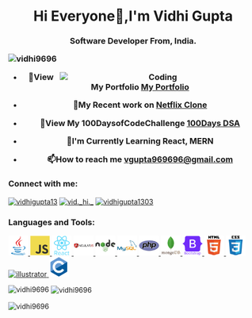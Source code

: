 <h1 align="center" color ="black">Hi Everyone👋,I'm Vidhi Gupta</h1>
<h3 align="center" color ="black">Software Developer From, India.

<p align="left"> <img src="https://komarev.com/ghpvc/?username=vidhi9696&label=Profile%20views&color=0e75b6&style=flat" alt="vidhi9696" /> </p>
<img align="right" alt="Coding" width="400" src="https://github.com/vidhi9696/vidhi9696/assets/114758784/67350e57-9325-4488-9f3b-2a85595444cf">

- 📌View My Portfolio [My Portfolio](https://vidhi9696.github.io/)

- 🔭My Recent work on [Netflix Clone](https://github.com/vidhi9696/netflix-clone)
  
- 📍View My 100DaysofCodeChallenge [100Days DSA](https://github.com/vidhi9696/100Dayscodechallenge-)
  
- 🌱I'm Currently Learning **React, MERN**
  
- 📫How to reach me **vgupta969696@gmail.com**

<h3 align="left">Connect with me:</h3>
<p align="left">
<a href="https://linkedin.com/in/vidhigupta13" target="blank"><img align="center" src="https://raw.githubusercontent.com/rahuldkjain/github-profile-readme-generator/master/src/images/icons/Social/linked-in-alt.svg" alt="vidhigupta13" height="30" width="40" /></a>
<a href="https://instagram.com/vid._hi._" target="blank"><img align="center" src="https://raw.githubusercontent.com/rahuldkjain/github-profile-readme-generator/master/src/images/icons/Social/instagram.svg" alt="vid._hi._" height="30" width="40" /></a>
<a href="https://www.hackerrank.com/vidhigupta1303" target="blank"><img align="center" src="https://raw.githubusercontent.com/rahuldkjain/github-profile-readme-generator/master/src/images/icons/Social/hackerrank.svg" alt="vidhigupta1303" height="30" width="40" /></a>
</p>

<h3 align="left">Languages and Tools:</h3>
 <p align="left"><a href="https://www.java.com" target="_blank" rel="noreferrer"> <img src="https://raw.githubusercontent.com/devicons/devicon/master/icons/java/java-original.svg" alt="java" width="40" height="40"/> </a> <a href="https://developer.mozilla.org/en-US/docs/Web/JavaScript" target="_blank" rel="noreferrer"> <img src="https://raw.githubusercontent.com/devicons/devicon/master/icons/javascript/javascript-original.svg" alt="javascript" width="40" height="40"/> </a> <a href="https://reactjs.org/" target="_blank" rel="noreferrer"> <img src="https://raw.githubusercontent.com/devicons/devicon/master/icons/react/react-original-wordmark.svg" alt="react" width="40" height="40"/> </a> <a href="https://angular.io" target="_blank" rel="noreferrer"> <img src="https://raw.githubusercontent.com/devicons/devicon/master/icons/angularjs/angularjs-original-wordmark.svg" alt="angularjs" width="40" height="40"/> </a>  <a href="https://nodejs.org" target="_blank" rel="noreferrer"> <img src="https://raw.githubusercontent.com/devicons/devicon/master/icons/nodejs/nodejs-original-wordmark.svg" alt="nodejs" width="40" height="40"/> </a>  <a href="https://www.mysql.com/" target="_blank" rel="noreferrer"> <img src="https://raw.githubusercontent.com/devicons/devicon/master/icons/mysql/mysql-original-wordmark.svg" alt="mysql" width="40" height="40"/> </a>   <a href="https://www.php.net" target="_blank" rel="noreferrer"> <img src="https://raw.githubusercontent.com/devicons/devicon/master/icons/php/php-original.svg" alt="php" width="40" height="40"/> </a> <a href="https://www.mongodb.com/" target="_blank" rel="noreferrer"> <img src="https://raw.githubusercontent.com/devicons/devicon/master/icons/mongodb/mongodb-original-wordmark.svg" alt="mongodb" width="40" height="40"/> </a> <a href="https://getbootstrap.com" target="_blank" rel="noreferrer"> <img src="https://raw.githubusercontent.com/devicons/devicon/master/icons/bootstrap/bootstrap-plain-wordmark.svg" alt="bootstrap" width="40" height="40"/> </a> <a href="https://www.w3.org/html/" target="_blank" rel="noreferrer"> <img src="https://raw.githubusercontent.com/devicons/devicon/master/icons/html5/html5-original-wordmark.svg" alt="html5" width="40" height="40"/> </a> <a href="https://www.w3schools.com/css/" target="_blank" rel="noreferrer"> <img src="https://raw.githubusercontent.com/devicons/devicon/master/icons/css3/css3-original-wordmark.svg" alt="css3" width="40" height="40"/> </a>  <a href="https://www.adobe.com/in/products/illustrator.html" target="_blank" rel="noreferrer"> <img src="https://www.vectorlogo.zone/logos/adobe_illustrator/adobe_illustrator-icon.svg" alt="illustrator" width="40" height="40"/> </a>  <a href="https://www.cprogramming.com/" target="_blank" rel="noreferrer"> <img src="https://raw.githubusercontent.com/devicons/devicon/master/icons/c/c-original.svg" alt="c" width="40" height="40"/> </a>  </p>

<p><img align="left" src="https://github-readme-stats.vercel.app/api/top-langs?username=vidhi9696&show_icons=true&locale=en&layout=compact" alt="vidhi9696" /></p>

<p>&nbsp;<img align="center" src="https://github-readme-stats.vercel.app/api?username=vidhi9696&show_icons=true&locale=en" alt="vidhi9696" /></p>

<p><img align="center" src="https://github-readme-streak-stats.herokuapp.com/?user=vidhi9696&" alt="vidhi9696" /></p>


